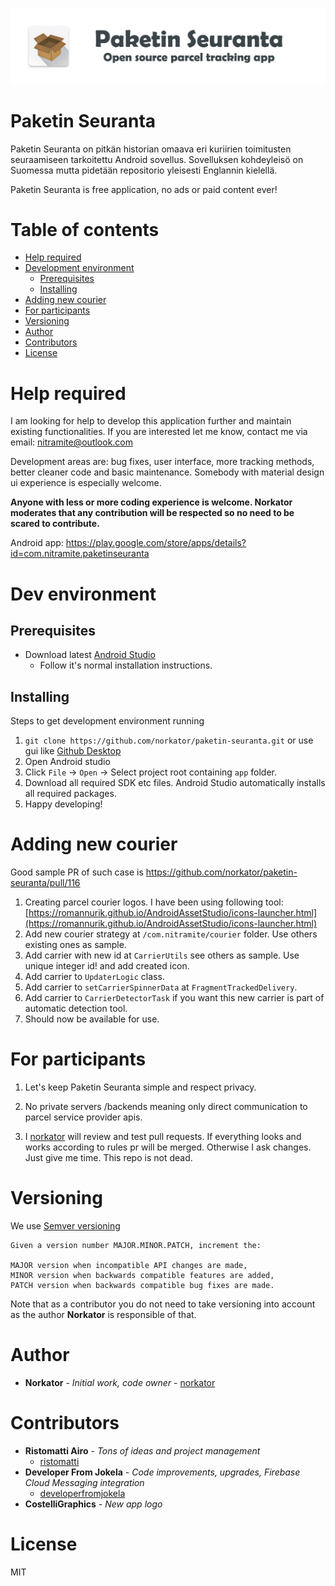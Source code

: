 ![Paketin-Seuranta-title-promo](./graphics/paketin_seuranta_promo.png)

# Paketin Seuranta

Paketin Seuranta on pitkän historian omaava eri kuriirien toimitusten seuraamiseen
tarkoitettu Android sovellus. Sovelluksen kohdeyleisö on Suomessa mutta pidetään repositorio
yleisesti Englannin kielellä.

Paketin Seuranta is free application, no ads or paid content ever!


Table of contents
=================

* [Help required](#help-required)
* [Development environment](#dev-environment)
    * [Prerequisites](#prerequisites)
    * [Installing](#installing)
* [Adding new courier](#adding-new-courier)
* [For participants](#for-participants)
* [Versioning](#versioning)
* [Author](#author)
* [Contributors](#contributors)
* [License](#license)

Help required
============

I am looking for help to develop this application further and maintain existing functionalities.
If you are interested let me know, contact me via email: nitramite@outlook.com

Development areas are: bug fixes, user interface, more tracking methods, better cleaner code and
basic maintenance.
Somebody with material design ui experience is especially welcome.

<b>Anyone with less or more coding experience is welcome. **Norkator** moderates that any
contribution will be respected so no need to be scared to contribute.</b>

Android app: https://play.google.com/store/apps/details?id=com.nitramite.paketinseuranta


Dev environment
============

Prerequisites
-----

* Download latest [Android Studio](https://developer.android.com/studio)
    * Follow it's normal installation instructions.

Installing
-----

Steps to get development environment running

1. `git clone https://github.com/norkator/paketin-seuranta.git` or use gui
   like [Github Desktop](https://desktop.github.com/)
2. Open Android studio
3. Click `File` -> `Open` -> Select project root containing `app` folder.
4. Download all required SDK etc files. Android Studio automatically installs all required packages.
5. Happy developing!

Adding new courier
============
Good sample PR of such case is https://github.com/norkator/paketin-seuranta/pull/116

1. Creating parcel courier logos. I have been using following
   tool: [https://romannurik.github.io/AndroidAssetStudio/icons-launcher.html](https://romannurik.github.io/AndroidAssetStudio/icons-launcher.html)
2. Add new courier strategy at `/com.nitramite/courier` folder. Use others existing ones as sample.
3. Add carrier with new id at `CarrierUtils` see others as sample. Use unique integer id! and add
   created icon.
4. Add carrier to `UpdaterLogic` class.
5. Add carrier to `setCarrierSpinnerData` at `FragmentTrackedDelivery`.
6. Add carrier to `CarrierDetectorTask` if you want this new carrier is part of automatic detection
   tool.
7. Should now be available for use.

For participants
============

1. Let's keep Paketin Seuranta simple and respect privacy.

2. No private servers /backends meaning only direct communication to parcel service provider apis.

3. I [norkator](https://github.com/norkator) will review and test pull requests. If everything looks
   and works
   according to rules pr will be merged. Otherwise I ask changes. Just give me time. This repo is
   not dead.

Versioning
============
We use [Semver versioning](https://semver.org/)

```
Given a version number MAJOR.MINOR.PATCH, increment the:

MAJOR version when incompatible API changes are made,
MINOR version when backwards compatible features are added,
PATCH version when backwards compatible bug fixes are made.
```

Note that as a contributor you do not need to take versioning into account
as the author **Norkator** is responsible of that.


Author
============

* **Norkator** - *Initial work, code owner* - [norkator](https://github.com/norkator)

Contributors
============

* **Ristomatti Airo** - *Tons of ideas and project management*
    - [ristomatti](https://github.com/ristomatti)
* **Developer From Jokela** - *Code improvements, upgrades, Firebase Cloud Messaging integration*
    - [developerfromjokela](https://github.com/developerfromjokela)
* **CostelliGraphics** - *New app logo*

License
============
MIT
